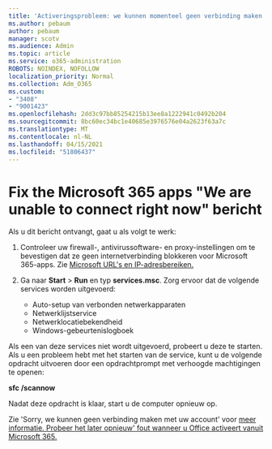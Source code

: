 ```yaml
---
title: 'Activeringsprobleem: we kunnen momenteel geen verbinding maken'
ms.author: pebaum
author: pebaum
manager: scotv
ms.audience: Admin
ms.topic: article
ms.service: o365-administration
ROBOTS: NOINDEX, NOFOLLOW
localization_priority: Normal
ms.collection: Adm_O365
ms.custom:
- "3408"
- "9001423"
ms.openlocfilehash: 2dd3c97bb85254215b13ee8a1222941c0492b204
ms.sourcegitcommit: 8bc60ec34bc1e40685e3976576e04a2623f63a7c
ms.translationtype: MT
ms.contentlocale: nl-NL
ms.lasthandoff: 04/15/2021
ms.locfileid: "51806437"
---
```

# <a name="fixing-the-microsoft-365-apps-we-are-unable-to-connect-right-now-message"></a>Fix the Microsoft 365 apps "We are unable to connect right now" bericht

Als u dit bericht ontvangt, gaat u als volgt te werk:

1. Controleer uw firewall-, antivirussoftware- en proxy-instellingen om te bevestigen dat ze geen internetverbinding blokkeren voor Microsoft 365-apps. Zie [Microsoft URL's en IP-adresbereiken.](https://docs.microsoft.com/office365/enterprise/urls-and-ip-address-ranges)

2. Ga naar **Start**  >  **Run** en typ **services.msc**. Zorg ervoor dat de volgende services worden uitgevoerd:
    - Auto-setup van verbonden netwerkapparaten
    - Netwerklijstservice
    - Netwerklocatiebekendheid
    - Windows-gebeurtenislogboek

Als een van deze services niet wordt uitgevoerd, probeert u deze te starten. Als u een probleem hebt met het starten van de service, kunt u de volgende opdracht uitvoeren door een opdrachtprompt met verhoogde machtigingen te openen:

**sfc /scannow**

Nadat deze opdracht is klaar, start u de computer opnieuw op.

Zie 'Sorry, we kunnen geen verbinding maken met uw account' voor [meer informatie. Probeer het later opnieuw' fout wanneer u Office activeert vanuit Microsoft 365.](https://docs.microsoft.com/office/troubleshoot/activation-installation/issue-when-activate-office-from-office-365)